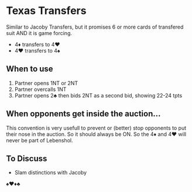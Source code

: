 # Texas Transfers

Similar to Jacoby Transfers, but it promises 6 or more cards of transfered suit AND it is game forcing.

- 4♦ transfers to 4♥
- 4♥ transfers to 4♠

## When to use

1. Partner opens 1NT or 2NT
2. Partner overcalls 1NT
3. Partner opens 2♣ then bids 2NT as a second bid, showing 22-24 tpts

## When opponents get inside the auction...

This convention is very usefull to prevent or (better) stop opponents to put their nose in the auction. So it should always be ON. So the 4♦ and 4♥ will never be part of Lebenshol.

## To Discuss

- Slam distinctions with Jacoby


♠♥♦♣
